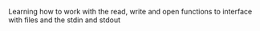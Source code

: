 Learning how to work with the read, write and open functions to interface with files and the stdin and stdout